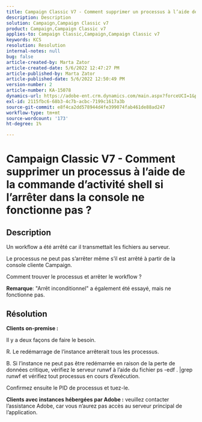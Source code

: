 ```yaml
---
title: Campaign Classic V7 - Comment supprimer un processus à l’aide de la commande d’activité shell si l’arrêter dans la console ne fonctionne pas ?
description: Description
solution: Campaign,Campaign Classic v7
product: Campaign,Campaign Classic v7
applies-to: Campaign Classic,Campaign,Campaign Classic v7
keywords: KCS
resolution: Resolution
internal-notes: null
bug: false
article-created-by: Marta Zator
article-created-date: 5/6/2022 12:47:27 PM
article-published-by: Marta Zator
article-published-date: 5/6/2022 12:50:49 PM
version-number: 2
article-number: KA-15078
dynamics-url: https://adobe-ent.crm.dynamics.com/main.aspx?forceUCI=1&pagetype=entityrecord&etn=knowledgearticle&id=9f0becab-3acd-ec11-a7b5-6045bd00dbbc
exl-id: 2115fbc6-68b3-4c7b-acbc-7199c1617a3b
source-git-commit: e8f4ca2dd578944d4fe399074fab461de88ad247
workflow-type: tm+mt
source-wordcount: '173'
ht-degree: 1%

---
```


# Campaign Classic V7 - Comment supprimer un processus à l’aide de la commande d’activité shell si l’arrêter dans la console ne fonctionne pas ?

## Description


Un workflow a été arrêté car il transmettait les fichiers au serveur.

Le processus ne peut pas s’arrêter même s’il est arrêté à partir de la console cliente Campaign.

Comment trouver le processus et arrêter le workflow ?

<b>Remarque</b>: &quot;Arrêt inconditionnel&quot; a également été essayé, mais ne fonctionne pas.


## Résolution


<b>Clients on-premise :</b>

Il y a deux façons de faire le besoin.

R. Le redémarrage de l’instance arrêterait tous les processus.

B. Si l’instance ne peut pas être redémarrée en raison de la perte de données critique, vérifiez le serveur runwf à l’aide du fichier ps -edf . |grep runwf et vérifiez tout processus en cours d’exécution.

Confirmez ensuite le PID de processus et tuez-le.

<b>Clients avec instances hébergées par Adobe :</b> veuillez contacter l’assistance Adobe, car vous n’aurez pas accès au serveur principal de l’application.
